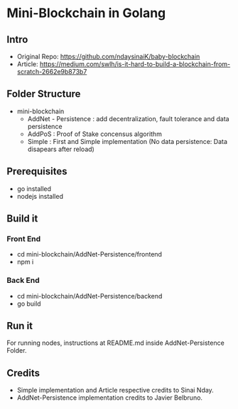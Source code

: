 # Mini-Blockchain in Golang

## Intro

- Original Repo: https://github.com/ndaysinaiK/baby-blockchain
- Article: https://medium.com/swlh/is-it-hard-to-build-a-blockchain-from-scratch-2662e9b873b7

## Folder Structure

- mini-blockchain
  - AddNet - Persistence : add decentralization, fault tolerance and data persistence
  - AddPoS : Proof of Stake concensus algorithm
  - Simple : First and Simple implementation (No data persistence: Data disapears after reload)

## Prerequisites

- go installed
- nodejs installed

## Build it

### Front End

- cd mini-blockchain/AddNet-Persistence/frontend
- npm i

### Back End

- cd mini-blockchain/AddNet-Persistence/backend
- go build

## Run it

For running nodes, instructions at README.md inside AddNet-Persistence Folder.

## Credits

- Simple implementation and Article respective credits to Sinai Nday.
- AddNet-Persistence implementation credits to Javier Belbruno.
